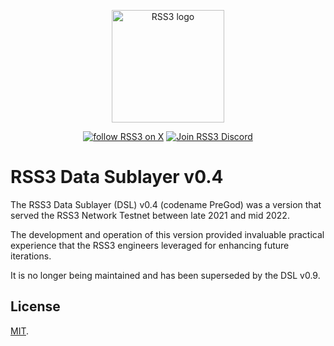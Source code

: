 <!-- markdownlint-disable -->
<p align="center">
  <a href="https://rss3.io" target="_blank" rel="noopener noreferrer">
    <!-- RSS3 White logo, used the hosting for an absolute link -->
    <img width="180" src="https://cdn.jsdelivr.net/gh/rss3-network/rss3-assets/logo.svg" alt="RSS3 logo">
  </a>
</p>
<p align="center">
  <a href="https://link.rss3.io/x"><img src="https://img.shields.io/twitter/follow/rss3_?color=%230072ff" alt="follow RSS3 on X"></a>
  <a href="https://link.rss3.io/discord"><img src="https://img.shields.io/badge/chat-discord-blue?style=flat&logo=discord&color=%230072ff" alt="Join RSS3 Discord"></a>
  <!-- add NPM and other badges when needed -->
</p>
<!-- markdownlint-enable -->

# RSS3 Data Sublayer v0.4

The RSS3 Data Sublayer (DSL) v0.4 (codename PreGod) was a version that served the RSS3 Network Testnet between late 2021 and mid 2022.

The development and operation of this version provided invaluable practical experience that the RSS3 engineers leveraged for enhancing future iterations.

It is no longer being maintained and has been superseded by the DSL v0.9.

## License

<!-- We use MIT as it's almost unrestricted. -->

[MIT](LICENSE).
